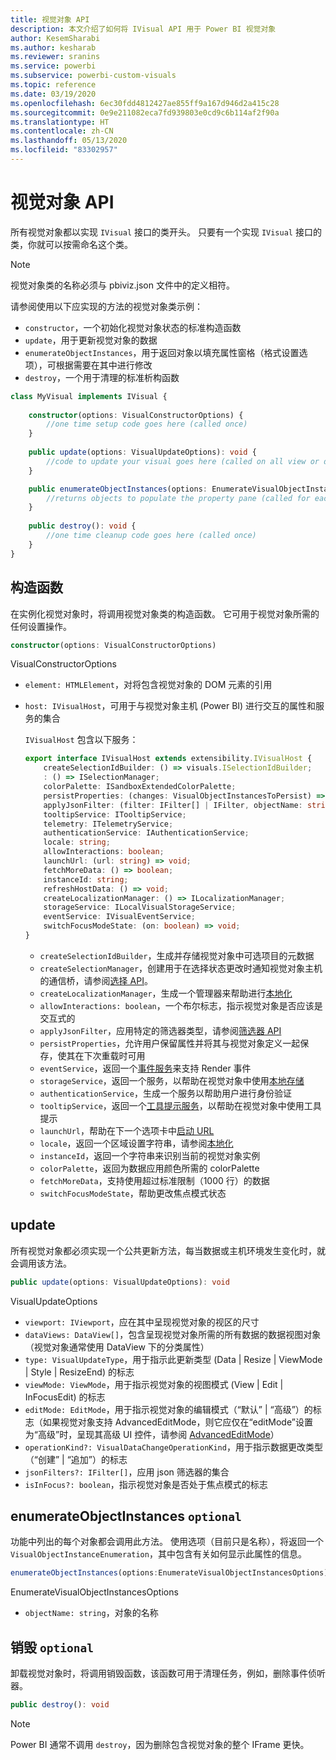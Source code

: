 ```yaml
---
title: 视觉对象 API
description: 本文介绍了如何将 IVisual API 用于 Power BI 视觉对象
author: KesemSharabi
ms.author: kesharab
ms.reviewer: sranins
ms.service: powerbi
ms.subservice: powerbi-custom-visuals
ms.topic: reference
ms.date: 03/19/2020
ms.openlocfilehash: 6ec30fdd4812427ae855ff9a167d946d2a415c28
ms.sourcegitcommit: 0e9e211082eca7fd939803e0cd9c6b114af2f90a
ms.translationtype: HT
ms.contentlocale: zh-CN
ms.lasthandoff: 05/13/2020
ms.locfileid: "83302957"
---
```

# <a name="visual-api"></a>视觉对象 API
所有视觉对象都以实现 `IVisual` 接口的类开头。 只要有一个实现 `IVisual` 接口的类，你就可以按需命名这个类。

> [!NOTE]
> 视觉对象类的名称必须与 pbiviz.json 文件中的定义相符。

请参阅使用以下应实现的方法的视觉对象类示例：

* `constructor`，一个初始化视觉对象状态的标准构造函数
* `update`，用于更新视觉对象的数据
* `enumerateObjectInstances`，用于返回对象以填充属性窗格（格式设置选项），可根据需要在其中进行修改
* `destroy`，一个用于清理的标准析构函数

```typescript
class MyVisual implements IVisual {
    
    constructor(options: VisualConstructorOptions) {
        //one time setup code goes here (called once)
    }
    
    public update(options: VisualUpdateOptions): void {
        //code to update your visual goes here (called on all view or data changes)
    }

    public enumerateObjectInstances(options: EnumerateVisualObjectInstancesOptions): VisualObjectInstanceEnumeration {
        //returns objects to populate the property pane (called for each object defined in capabilities)
    }
    
    public destroy(): void {
        //one time cleanup code goes here (called once)
    }
}
```

## <a name="constructor"></a>构造函数

在实例化视觉对象时，将调用视觉对象类的构造函数。 它可用于视觉对象所需的任何设置操作。

```typescript
constructor(options: VisualConstructorOptions)
```

VisualConstructorOptions

* `element: HTMLElement`，对将包含视觉对象的 DOM 元素的引用
* `host: IVisualHost`，可用于与视觉对象主机 (Power BI) 进行交互的属性和服务的集合

   `IVisualHost` 包含以下服务：

   ```typescript
   export interface IVisualHost extends extensibility.IVisualHost {
       createSelectionIdBuilder: () => visuals.ISelectionIdBuilder;
       : () => ISelectionManager;
       colorPalette: ISandboxExtendedColorPalette;
       persistProperties: (changes: VisualObjectInstancesToPersist) => void;
       applyJsonFilter: (filter: IFilter[] | IFilter, objectName: string, propertyName: string, action: FilterAction) => void;
       tooltipService: ITooltipService;
       telemetry: ITelemetryService;
       authenticationService: IAuthenticationService;
       locale: string;
       allowInteractions: boolean;
       launchUrl: (url: string) => void;
       fetchMoreData: () => boolean;
       instanceId: string;
       refreshHostData: () => void;
       createLocalizationManager: () => ILocalizationManager;
       storageService: ILocalVisualStorageService;
       eventService: IVisualEventService;
       switchFocusModeState: (on: boolean) => void;
   }
   ```
   * `createSelectionIdBuilder`，生成并存储视觉对象中可选项目的元数据
   * `createSelectionManager`，创建用于在选择状态更改时通知视觉对象主机的通信桥，请参阅[选择 API](./selection-api.md)。
   * `createLocalizationManager`，生成一个管理器来帮助进行[本地化](./localization.md)
   * `allowInteractions: boolean`，一个布尔标志，指示视觉对象是否应该是交互式的
   * `applyJsonFilter`，应用特定的筛选器类型，请参阅[筛选器 API](./filter-api.md)
   * `persistProperties`，允许用户保留属性并将其与视觉对象定义一起保存，使其在下次重载时可用
   * `eventService`，返回一个[事件服务](./event-service.md)来支持 Render 事件
   * `storageService`，返回一个服务，以帮助在视觉对象中使用[本地存储](./local-storage.md)
   * `authenticationService`，生成一个服务以帮助用户进行身份验证
   * `tooltipService`，返回一个[工具提示服务](./add-tooltips.md)，以帮助在视觉对象中使用工具提示
   * `launchUrl`，帮助在下一个选项卡中[启动 URL](./launch-url.md)
   * `locale`，返回一个区域设置字符串，请参阅[本地化](./localization.md)
   * `instanceId`，返回一个字符串来识别当前的视觉对象实例
   * `colorPalette`，返回为数据应用颜色所需的 colorPalette
   * `fetchMoreData`，支持使用超过标准限制（1000 行）的数据
   * `switchFocusModeState`，帮助更改焦点模式状态

## <a name="update"></a>update

所有视觉对象都必须实现一个公共更新方法，每当数据或主机环境发生变化时，就会调用该方法。

```typescript
public update(options: VisualUpdateOptions): void
```

VisualUpdateOptions

* `viewport: IViewport`，应在其中呈现视觉对象的视区的尺寸
* `dataViews: DataView[]`，包含呈现视觉对象所需的所有数据的数据视图对象（视觉对象通常使用 DataView 下的分类属性）
* `type: VisualUpdateType`，用于指示此更新类型 (Data | Resize | ViewMode | Style | ResizeEnd) 的标志
* `viewMode: ViewMode`，用于指示视觉对象的视图模式 (View | Edit | InFocusEdit) 的标志
* `editMode: EditMode`，用于指示视觉对象的编辑模式（“默认” | “高级”）的标志（如果视觉对象支持 AdvancedEditMode，则它应仅在“editMode”设置为“高级”时，呈现其高级 UI 控件，请参阅 [AdvancedEditMode](./advanced-edit-mode.md)）
* `operationKind?: VisualDataChangeOperationKind`，用于指示数据更改类型（“创建” | “追加”）的标志
* `jsonFilters?: IFilter[]`，应用 json 筛选器的集合
* `isInFocus?: boolean`，指示视觉对象是否处于焦点模式的标志
    
## <a name="enumerateobjectinstances-optional"></a>enumerateObjectInstances `optional`

功能中列出的每个对象都会调用此方法。 使用选项（目前只是名称），将返回一个 `VisualObjectInstanceEnumeration`，其中包含有关如何显示此属性的信息。

```typescript
enumerateObjectInstances(options:EnumerateVisualObjectInstancesOptions):VisualObjectInstanceEnumeration
```

EnumerateVisualObjectInstancesOptions

* `objectName: string`，对象的名称

## <a name="destroy-optional"></a>销毁 `optional`

卸载视觉对象时，将调用销毁函数，该函数可用于清理任务，例如，删除事件侦听器。

``` typescript
public destroy(): void
```

> [!Note]
> Power BI 通常不调用 `destroy`，因为删除包含视觉对象的整个 IFrame 更快。
